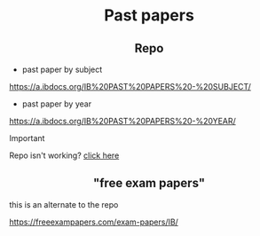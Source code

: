 <div align="center">

  # Past papers

  ## Repo
  
</div>

- past paper by subject

https://a.ibdocs.org/IB%20PAST%20PAPERS%20-%20SUBJECT/ 

- past paper by year

https://a.ibdocs.org/IB%20PAST%20PAPERS%20-%20YEAR/

> [!IMPORTANT]
> Repo isn't working?
> [click here](https://github.com/ahmedosama160/IB-Seniors-2025/blob/main/RESOURCES%20REPO.md)

<div align="center">

  ## "free exam papers"

</div>
this is an alternate to the repo

https://freeexampapers.com/exam-papers/IB/
